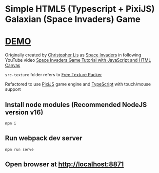 # Simple HTML5 (Typescript + PixiJS) Galaxian (Space Invaders) Game

# [DEMO](https://volodalexey.github.io/simple-html5-shooting-game/)

Originally created by [Christopher Lis](https://github.com/christopher4lis) as [Space Invaders](https://github.com/chriscourses/space-invaders) in following YouTube video [Space Invaders Game Tutorial with JavaScript and HTML Canvas](https://www.youtube.com/watch?v=MCVU0w73uKI)

`src-texture` folder refers to [Free Texture Packer](http://free-tex-packer.com/download/)

Refactored to use [PixiJS](https://pixijs.com/) game engine and [TypeScript](https://www.typescriptlang.org/) with touch/mouse support

## Install node modules (Recommended NodeJS version v16)

```
npm i
```

## Run webpack dev server

```
npm run serve
```

## Open browser at [http://localhost:8871](http://localhost:8871)

